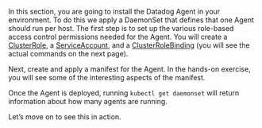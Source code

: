 In this section, you are going to install the Datadog Agent in your environment. To do this we apply a DaemonSet that defines that one Agent should run per host. The first step is to set up the various role-based access control permissions needed for the Agent. You will create a [ClusterRole](https://raw.githubusercontent.com/DataDog/datadog-agent/master/Dockerfiles/manifests/rbac/clusterrole.yaml), a [ServiceAccount](https://raw.githubusercontent.com/DataDog/datadog-agent/master/Dockerfiles/manifests/rbac/serviceaccount.yaml), and a [ClusterRoleBinding](https://raw.githubusercontent.com/DataDog/datadog-agent/master/Dockerfiles/manifests/rbac/clusterrolebinding.yaml) (you will see the actual commands on the next page).

Next, create and apply a manifest for the Agent. In the hands-on exercise, you will see some of the interesting aspects of the manifest.

Once the Agent is deployed, running `kubectl get daemonset` will return information about how many agents are running.

Let’s move on to see this in action.
